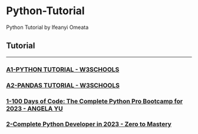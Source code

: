 # Python-Tutorial

Python Tutorial by Ifeanyi Omeata

## Tutorial

---

### [A1-PYTHON TUTORIAL - W3SCHOOLS](/courses/A1.md)

### [A2-PANDAS TUTORIAL - W3SCHOOLS](/courses/A2.md)

### [1-100 Days of Code: The Complete Python Pro Bootcamp for 2023 - ANGELA YU](/courses/1.md)

### [2-Complete Python Developer in 2023 - Zero to Mastery](/courses/2.md)
